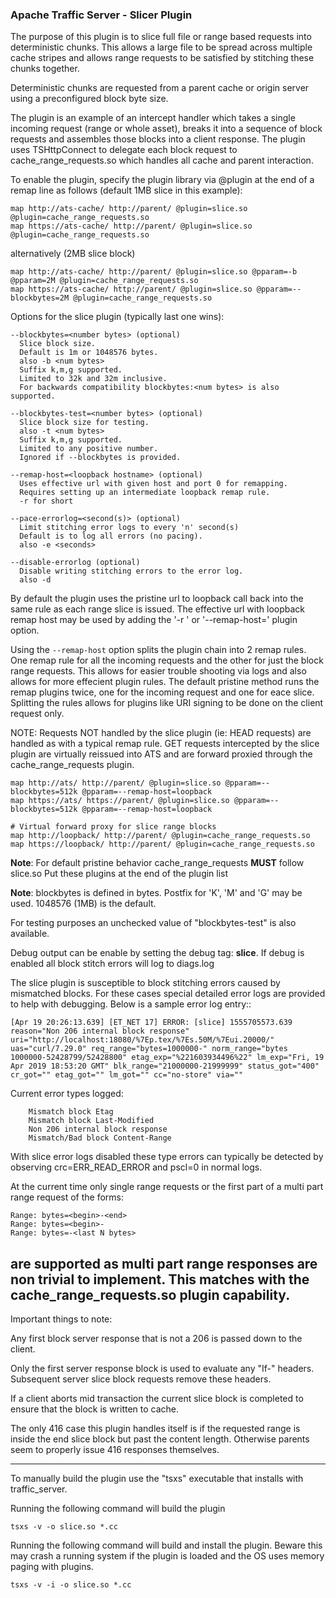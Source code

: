 ### Apache Traffic Server - Slicer Plugin

The purpose of this plugin is to slice full file or range based requests
into deterministic chunks.  This allows a large file to be spread across
multiple cache stripes and allows range requests to be satisfied by
stitching these chunks together.

Deterministic chunks are requested from a parent cache or origin server
using a preconfigured block byte size.

The plugin is an example of an intercept handler which takes a single
incoming request (range or whole asset), breaks it into a sequence
of block requests and assembles those blocks into a client response.
The plugin uses TSHttpConnect to delegate each block request to
cache_range_requests.so which handles all cache and parent interaction.

To enable the plugin, specify the plugin library via @plugin at the end
of a remap line as follows (default 1MB slice in this example):

```
map http://ats-cache/ http://parent/ @plugin=slice.so @plugin=cache_range_requests.so
map https://ats-cache/ http://parent/ @plugin=slice.so @plugin=cache_range_requests.so
```

alternatively (2MB slice block)

```
map http://ats-cache/ http://parent/ @plugin=slice.so @pparam=-b @pparam=2M @plugin=cache_range_requests.so
map https://ats-cache/ http://parent/ @plugin=slice.so @pparam=--blockbytes=2M @plugin=cache_range_requests.so
```

Options for the slice plugin (typically last one wins):
```
--blockbytes=<number bytes> (optional)
  Slice block size.
  Default is 1m or 1048576 bytes.
  also -b <num bytes>
  Suffix k,m,g supported.
  Limited to 32k and 32m inclusive.
  For backwards compatibility blockbytes:<num bytes> is also supported.

--blockbytes-test=<number bytes> (optional)
  Slice block size for testing.
  also -t <num bytes>
  Suffix k,m,g supported.
  Limited to any positive number.
  Ignored if --blockbytes is provided.

--remap-host=<loopback hostname> (optional)
  Uses effective url with given host and port 0 for remapping.
  Requires setting up an intermediate loopback remap rule.
  -r for short

--pace-errorlog=<second(s)> (optional)
  Limit stitching error logs to every 'n' second(s)
  Default is to log all errors (no pacing).
  also -e <seconds>

--disable-errorlog (optional)
  Disable writing stitching errors to the error log.
  also -d
```

By default the plugin uses the pristine url to loopback call back
into the same rule as each range slice is issued.  The effective url
with loopback remap host may be used by adding the '-r <hostname>' or
'--remap-host=<hostname>' plugin option.

Using the `--remap-host` option splits the plugin chain into 2 remap rules.
One remap rule for all the incoming requests and the other for just the block
range requests.  This allows for easier trouble shooting via logs and
also allows for more effecient plugin rules.  The default pristine method
runs the remap plugins twice, one for the incoming request and one for
eace slice.  Splitting the rules allows for plugins like URI signing to
be done on the client request only.

NOTE: Requests NOT handled by the slice plugin (ie: HEAD requests) are
handled as with a typical remap rule.  GET requests intercepted by the
slice plugin are virtually reissued into ATS and are forward proxied
through the cache_range_requests plugin.

```
map http://ats/ http://parent/ @plugin=slice.so @pparam=--blockbytes=512k @pparam=--remap-host=loopback
map https://ats/ https://parent/ @plugin=slice.so @pparam=--blockbytes=512k @pparam=--remap-host=loopback

# Virtual forward proxy for slice range blocks
map http://loopback/ http://parent/ @plugin=cache_range_requests.so
map https://loopback/ http://parent/ @plugin=cache_range_requests.so
```

**Note**: For default pristine behavior cache_range_requests **MUST**
follow slice.so Put these plugins at the end of the plugin list

**Note**: blockbytes is defined in bytes. Postfix for 'K', 'M' and 'G'
may be used.  1048576 (1MB) is the default.

For testing purposes an unchecked value of "blockbytes-test" is also available.

Debug output can be enable by setting the debug tag: **slice**.  If debug
is enabled all block stitch errors will log to diags.log

The slice plugin is susceptible to block stitching errors caused by
mismatched blocks.  For these cases special detailed error logs are
provided to help with debugging.  Below is a sample error log entry::

```
[Apr 19 20:26:13.639] [ET_NET 17] ERROR: [slice] 1555705573.639 reason="Non 206 internal block response" uri="http://localhost:18080/%7Ep.tex/%7Es.50M/%7Eui.20000/" uas="curl/7.29.0" req_range="bytes=1000000-" norm_range="bytes 1000000-52428799/52428800" etag_exp="%221603934496%22" lm_exp="Fri, 19 Apr 2019 18:53:20 GMT" blk_range="21000000-21999999" status_got="400" cr_got="" etag_got="" lm_got="" cc="no-store" via=""
```

Current error types logged:
```
    Mismatch block Etag
    Mismatch block Last-Modified
    Non 206 internal block response
    Mismatch/Bad block Content-Range
```


With slice error logs disabled these type errors can typically be detected
by observing crc=ERR_READ_ERROR and pscl=0 in normal logs.

At the current time only single range requests or the first part of a 
multi part range request of the forms:
```
Range: bytes=<begin>-<end>
Range: bytes=<begin>-
Range: bytes=-<last N bytes>
```
are supported as multi part range responses are non trivial to implement.
This matches with the cache_range_requests.so plugin capability.
---

Important things to note:

Any first block server response that is not a 206 is passed down to
the client.

Only the first server response block is used to evaluate any "If-"
headers.  Subsequent server slice block requests remove these headers.

If a client aborts mid transaction the current slice block is completed
to ensure that the block is written to cache.

The only 416 case this plugin handles itself is if the requested range
is inside the end slice block but past the content length.  Otherwise
parents seem to properly issue 416 responses themselves.

---

To manually build the plugin use the "tsxs" executable that installs with
traffic_server.

Running the following command will build the plugin

```
tsxs -v -o slice.so *.cc
```

Running the following command will build and install the plugin.
Beware this may crash a running system if the plugin is loaded
and the OS uses memory paging with plugins.

```
tsxs -v -i -o slice.so *.cc
```
